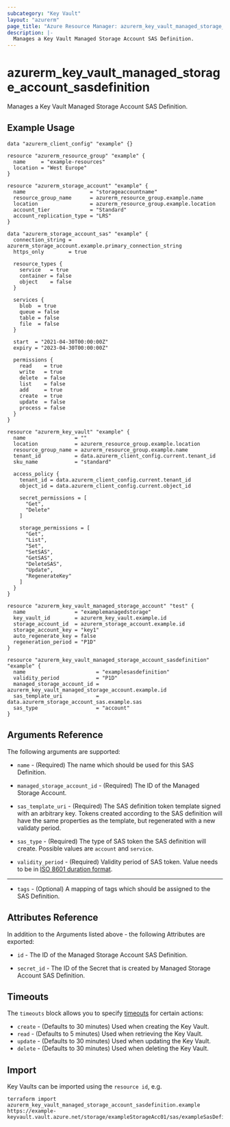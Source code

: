 ```yaml
---
subcategory: "Key Vault"
layout: "azurerm"
page_title: "Azure Resource Manager: azurerm_key_vault_managed_storage_account_sasdefinition"
description: |-
  Manages a Key Vault Managed Storage Account SAS Definition.
---
```


# azurerm_key_vault_managed_storage_account_sasdefinition

Manages a Key Vault Managed Storage Account SAS Definition.

## Example Usage

```hcl
data "azurerm_client_config" "example" {}

resource "azurerm_resource_group" "example" {
  name     = "example-resources"
  location = "West Europe"
}

resource "azurerm_storage_account" "example" {
  name                     = "storageaccountname"
  resource_group_name      = azurerm_resource_group.example.name
  location                 = azurerm_resource_group.example.location
  account_tier             = "Standard"
  account_replication_type = "LRS"
}

data "azurerm_storage_account_sas" "example" {
  connection_string = azurerm_storage_account.example.primary_connection_string
  https_only        = true

  resource_types {
    service   = true
    container = false
    object    = false
  }

  services {
    blob  = true
    queue = false
    table = false
    file  = false
  }

  start  = "2021-04-30T00:00:00Z"
  expiry = "2023-04-30T00:00:00Z"

  permissions {
    read    = true
    write   = true
    delete  = false
    list    = false
    add     = true
    create  = true
    update  = false
    process = false
  }
}

resource "azurerm_key_vault" "example" {
  name                = ""
  location            = azurerm_resource_group.example.location
  resource_group_name = azurerm_resource_group.example.name
  tenant_id           = data.azurerm_client_config.current.tenant_id
  sku_name            = "standard"

  access_policy {
    tenant_id = data.azurerm_client_config.current.tenant_id
    object_id = data.azurerm_client_config.current.object_id

    secret_permissions = [
      "Get",
      "Delete"
    ]

    storage_permissions = [
      "Get",
      "List",
      "Set",
      "SetSAS",
      "GetSAS",
      "DeleteSAS",
      "Update",
      "RegenerateKey"
    ]
  }
}

resource "azurerm_key_vault_managed_storage_account" "test" {
  name                = "examplemanagedstorage"
  key_vault_id        = azurerm_key_vault.example.id
  storage_account_id  = azurerm_storage_account.example.id
  storage_account_key = "key1"
  auto_regenerate_key = false
  regeneration_period = "P1D"
}

resource "azurerm_key_vault_managed_storage_account_sasdefinition" "example" {
  name                       = "examplesasdefinition"
  validity_period            = "P1D"
  managed_storage_account_id = azurerm_key_vault_managed_storage_account.example.id
  sas_template_uri           = data.azurerm_storage_account_sas.example.sas
  sas_type                   = "account"
}
```

## Arguments Reference

The following arguments are supported:

* `name` - (Required) The name which should be used for this SAS Definition.

* `managed_storage_account_id` - (Required) The ID of the Managed Storage Account.

* `sas_template_uri` - (Required) The SAS definition token template signed with an arbitrary key. Tokens created according to the SAS definition will have the same properties as the template, but regenerated with a new validaty period.

* `sas_type` - (Required) The type of SAS token the SAS definition will create. Possible values are `account` and `service`.

* `validity_period` - (Required) Validity period of SAS token. Value needs to be in [ISO 8601 duration format](https://en.wikipedia.org/wiki/ISO_8601#Durations).

---

* `tags` - (Optional) A mapping of tags which should be assigned to the SAS Definition.

## Attributes Reference

In addition to the Arguments listed above - the following Attributes are exported: 

* `id` - The ID of the Managed Storage Account SAS Definition.

* `secret_id` - The ID of the Secret that is created by Managed Storage Account SAS Definition.

## Timeouts

The `timeouts` block allows you to specify [timeouts](https://www.terraform.io/docs/configuration/resources.html#timeouts) for certain actions:

* `create` - (Defaults to 30 minutes) Used when creating the Key Vault.
* `read` - (Defaults to 5 minutes) Used when retrieving the Key Vault.
* `update` - (Defaults to 30 minutes) Used when updating the Key Vault.
* `delete` - (Defaults to 30 minutes) Used when deleting the Key Vault.

## Import

Key Vaults can be imported using the `resource id`, e.g.

```shell
terraform import azurerm_key_vault_managed_storage_account_sasdefinition.example https://example-keyvault.vault.azure.net/storage/exampleStorageAcc01/sas/exampleSasDefinition01
```
